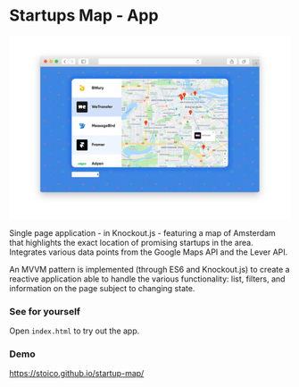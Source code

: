 # Startups Map - App

![alt text](static/ui-screen.png)

Single page application - in Knockout.js - featuring a map of Amsterdam that highlights the exact location of promising startups in the area. Integrates various data points from the Google Maps API and the Lever API.

An MVVM pattern is implemented (through ES6 and Knockout.js) to create a reactive application able to handle the various functionality: list, filters, and information on the page subject to changing state.

### See for yourself

Open `index.html` to try out the app.

### Demo

https://stoico.github.io/startup-map/
